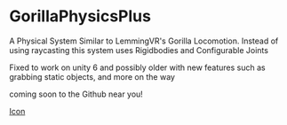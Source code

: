 # GorillaPhysicsPlus
A Physical System Similar to LemmingVR's Gorilla Locomotion. Instead of using raycasting this system uses Rigidbodies and Configurable Joints

Fixed to work on unity 6 and possibly older with new features such as grabbing static objects, and more on the way

coming soon to the Github near you!




[Icon](https://github.com/N0N3Studios/GorillaPhysicsPlus/blob/7f9ae1c2c26a13030eafd30360292daa56a525d6/Icon.png)
